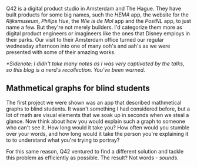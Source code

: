 Q42 is a digital product studio in Amsterdam and The Hague. They have built products for some big names, such the _HEMA_ app, the website for the _Rijksmuseum_, _Philips Hue_, the _Wie is de Mol_ app and the _PostNL_ app, to just name a few. But they're not merely builders. I'd categorize them more as digital product engineers or imagineers like the ones that Disney employs in their parks. Our visit to their Amsterdam office turned our regular wednesday afternoon into one of many ooh's and aah's as we were presented with some of their amazing works.

_*Sidenote: I didn't take many notes as I was very captivated by the talks, so this blog is a nerd's recollection. You've been warned._

## Mathmetical graphs for blind students
The first project we were shown was an app that described mathmetical graphs to blind students. It wasn't something I had considered before, but a lot of math are visual elements that we soak up in seconds when we steal a glance. Now think about how you would explain such a graph to someone who can't see it. How long would it take you? How often would you stumble over your words, and how long would it take the person you're explaining it to to understand what you're trying to portray?

For this same reason, Q42 ventured to find a different solution and tackle this problem as efficiently as possible. The result? Not words - _sounds_. 